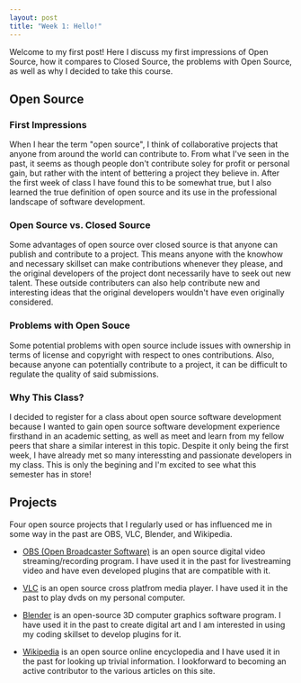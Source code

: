 ```yaml
---
layout: post
title: "Week 1: Hello!"
---
```


Welcome to my first post! Here I discuss my first impressions of Open Source, how it compares to Closed Source, the problems with Open Source, as well as why I decided to take this course.
<!--more--> 

## Open Source
### First Impressions
When I hear the term "open source", I think of collaborative projects that anyone from around the world can contribute to. From what I've seen in the past, it seems as though people don't contribute soley for profit or personal gain, but rather with the intent of bettering a project they believe in. After the first week of class I have found this to be somewhat true, but I also learned the true definition of open source and its use in the professional landscape of software development.

### Open Source vs. Closed Source
Some advantages of open source over closed source is that anyone can publish and contribute to a project. This means anyone with the knowhow and necessary skillset can make contributions whenever they please, and the original developers of the project dont necessarily have to seek out new talent. These outside contributers can also help contribute new and interesting ideas that the original developers wouldn't have even originally considered.

### Problems with Open Souce
Some potential problems with open source include issues with ownership in terms of license and copyright with respect to ones contributions. Also, because anyone can potentially contribute to a project, it can be difficult to regulate the quality of said submissions. 

### Why This Class?
I decided to register for a class about open source software development because I wanted to gain open source software development experience firsthand in an academic setting, as well as meet and learn from my fellow peers that share a similar interest in this topic. Despite it only being the first week, I have already met so many interessting and passionate developers in my class. This is only the begining and I'm excited to see what this semester has in store!

## Projects
Four open source projects that I regularly used or has influenced me in some way in the past are OBS, VLC, Blender, and Wikipedia. 

* [OBS (Open Broadcaster Software)](https://obsproject.com/) is an open source digital video streaming/recording program. I have used it in the past for livestreaming video and have even developed plugins that are compatible with it.

* [VLC](https://www.videolan.org/) is an open source cross platfrom media player. I have used it in the past to play dvds on my personal computer.

* [Blender](https://www.blender.org/) is an open-source 3D computer graphics software program. I have used it in the past to  create digital art and I am interested in using my coding skillset to develop plugins for it.

* [Wikipedia](https://en.wikipedia.org/) is an open source online encyclopedia and I have used it in the past for looking up trivial information. I lookforward to becoming an active contributor to the various articles on this site.
